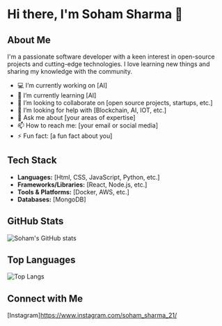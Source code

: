 # Hi there, I'm Soham Sharma 👋

## About Me
I'm a passionate software developer with a keen interest in open-source projects and cutting-edge technologies. I love learning new things and sharing my knowledge with the community.

- 💻 I’m currently working on [AI]
- 🌱 I’m currently learning [AI]
- 👯 I’m looking to collaborate on [open source projects, startups, etc.]
- 🤔 I’m looking for help with [Blockchain, AI, IOT, etc.]
- 💬 Ask me about [your areas of expertise]
- 📫 How to reach me: [your email or social media]
- ⚡ Fun fact: [a fun fact about you]

## Tech Stack
- **Languages:** [Html, CSS, JavaScript, Python, etc.]
- **Frameworks/Libraries:** [React, Node.js, etc.]
- **Tools & Platforms:** [Docker, AWS, etc.]
- **Databases:** [MongoDB]

## GitHub Stats
![Soham's GitHub stats](https://github-readme-stats.vercel.app/api?username=sohamsharma21&show_icons=true&theme=radical)

## Top Languages
![Top Langs](https://github-readme-stats.vercel.app/api/top-langs/?username=sohamsharma21&layout=compact&theme=radical)

## Connect with Me
[Instagram]https://www.instagram.com/soham_sharma_21/
